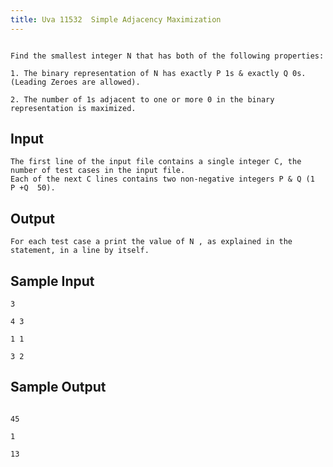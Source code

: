 ```yaml
---
title: Uva 11532  Simple Adjacency Maximization
---
```



```

Find the smallest integer N that has both of the following properties:

1. The binary representation of N has exactly P 1s & exactly Q 0s. (Leading Zeroes are allowed).

2. The number of 1s adjacent to one or more 0 in the binary representation is maximized.
```

## Input

```
The first line of the input file contains a single integer C, the number of test cases in the input file.
Each of the next C lines contains two non-negative integers P & Q (1  P +Q  50).

```

## Output

```
For each test case a print the value of N , as explained in the statement, in a line by itself.

```

## Sample Input

```
3

4 3

1 1

3 2

```

## Sample Output

```

45

1

13
```
